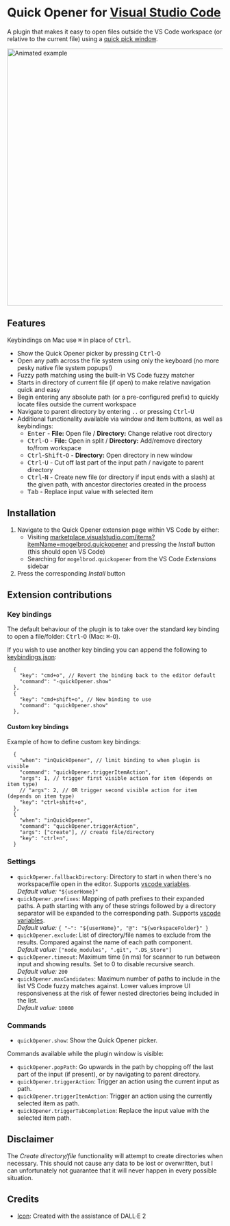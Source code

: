 # Quick Opener for [Visual Studio Code](https://code.visualstudio.com/)

<!--<img width="40" src="https://raw.githubusercontent.com/mogelbrod/quick-opener/main/icon.png" alt="" align="left">-->

A plugin that makes it easy to open files outside the VS Code workspace
(or relative to the current file) using a
[quick pick window](https://code.visualstudio.com/api/ux-guidelines/quick-picks).

<img width="600" src="https://user-images.githubusercontent.com/150084/196005417-91f2bc86-2b7c-48fb-99ae-fef88514fd29.gif" alt="Animated example"><br>

## Features

Keybindings on Mac use <kbd>⌘</kbd> in place of <kbd>Ctrl</kbd>.

- Show the Quick Opener picker by pressing <kbd>Ctrl</kbd>-<kbd>O</kbd>
- Open any path across the file system using only the keyboard (no more pesky native file system popups!)
- Fuzzy path matching using the built-in VS Code fuzzy matcher
- Starts in directory of current file (if open) to make relative navigation quick and easy
- Begin entering any absolute path (or a pre-configured prefix) to quickly locate files outside the current workspace
- Navigate to parent directory by entering `..` or pressing <kbd>Ctrl</kbd>-<kbd>U</kbd>
- Additional functionality available via window and item buttons, as well as keybindings:
  - <kbd>Enter</kbd> - **File:** Open file / **Directory:** Change relative root directory
  - <kbd>Ctrl</kbd>-<kbd>O</kbd> - **File:** Open in split / **Directory:** Add/remove directory to/from workspace
  - <kbd>Ctrl</kbd>-<kbd>Shift</kbd>-<kbd>O</kbd> - **Directory:** Open directory in new window
  - <kbd>Ctrl</kbd>-<kbd>U</kbd> - Cut off last part of the input path / navigate to parent directory
  - <kbd>Ctrl</kbd>-<kbd>N</kbd> - Create new file (or directory if input ends with a slash) at the given path,
    with ancestor directories created in the process
  - <kbd>Tab</kbd> - Replace input value with selected item

## Installation

1. Navigate to the Quick Opener extension page within VS Code by either:
   - Visiting [marketplace.visualstudio.com/items?itemName=mogelbrod.quickopener](https://marketplace.visualstudio.com/items?itemName=mogelbrod.quickopener)
     and pressing the _Install_ button (this should open VS Code)
   - Searching for `mogelbrod.quickopener` from the VS Code _Extensions_ sidebar
2. Press the corresponding _Install_ button

## Extension contributions

### Key bindings

The default behaviour of the plugin is to take over the standard key binding to open a file/folder:
<kbd>Ctrl</kbd>-<kbd>O</kbd> (Mac: <kbd>⌘</kbd>-<kbd>O</kbd>).

If you wish to use another key binding you can append the following to
[keybindings.json](https://code.visualstudio.com/docs/getstarted/keybindings#_advanced-customization):

```jsonc
  {
    "key": "cmd+o", // Revert the binding back to the editor default
    "command": "-quickOpener.show"
  },
  {
    "key": "cmd+shift+o", // New binding to use
    "command": "quickOpener.show"
  },
```

#### Custom key bindings

Example of how to define custom key bindings:

```jsonc
  {
    "when": "inQuickOpener", // limit binding to when plugin is visible
    "command": "quickOpener.triggerItemAction",
    "args": 1, // trigger first visible action for item (depends on item type)
    // "args": 2, // OR trigger second visible action for item (depends on item type)
    "key": "ctrl+shift+o",
  },
  {
    "when": "inQuickOpener",
    "command": "quickOpener.triggerAction",
    "args": ["create"], // create file/directory
    "key": "ctrl+n",
  }
```

### Settings

- `quickOpener.fallbackDirectory`: Directory to start in when there's no workspace/file open in the editor. Supports [vscode variables](https://code.visualstudio.com/docs/editor/variables-reference).<br>
  _Default value:_ `"${userHome}"`
- `quickOpener.prefixes`: Mapping of path prefixes to their expanded paths. A path starting with any of these strings followed by a directory separator will be expanded to the corresponding path. Supports [vscode variables](https://code.visualstudio.com/docs/editor/variables-reference).<br>
  _Default value:_ `{ "~": "${userHome}", "@": "${workspaceFolder}" }`
- `quickOpener.exclude`: List of directory/file names to exclude from the results.
  Compared against the name of each path component.<br>
  _Default value:_ `["node_modules", ".git", ".DS_Store"]`
- `quickOpener.timeout`: Maximum time (in ms) for scanner to run between input and showing results.
  Set to 0 to disable recursive search.<br>
  _Default value:_ `200`
- `quickOpener.maxCandidates`: Maximum number of paths to include in the list VS Code fuzzy matches against.
  Lower values improve UI responsiveness at the risk of fewer nested directories being included in the list.<br>
  _Default value:_ `10000`

### Commands

- `quickOpener.show`: Show the Quick Opener picker.

Commands available while the plugin window is visible:

- `quickOpener.popPath`: Go upwards in the path by chopping off the last part of the input (if present), or by navigating to parent directory.
- `quickOpener.triggerAction`: Trigger an action using the current input as path.
- `quickOpener.triggerItemAction`: Trigger an action using the currently selected item as path.
- `quickOpener.triggerTabCompletion`: Replace the input value with the selected item path.

## Disclaimer

The _Create directory/file_ functionality will attempt to create directories when necessary. This should not cause any data to be lost or overwritten, but I can unfortunately not guarantee that it will never happen in every possible situation.

## Credits

- [Icon](https://github.com/mogelbrod/quick-opener/blob/main/icon.png): Created with the assistance of DALL·E 2
